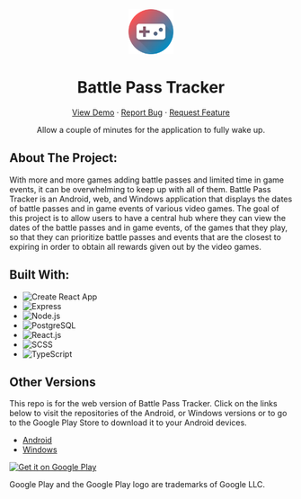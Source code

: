 <div align='center'>
  <img src='./images/logo.png' width='80' height='80'/>
  <h1 align="center">Battle Pass Tracker</h1>
  <a href="https://battlepasstracker.netlify.app/">View Demo</a>
  ·
  <a href="https://github.com/Jimmy-Du/battle-pass-tracker/issues">Report Bug</a>
  ·
  <a href="https://github.com/Jimmy-Du/battle-pass-tracker/issues">Request Feature</a>
</div>
<p align='center'>Allow a couple of minutes for the application to fully wake up.</p>

## About The Project:
With more and more games adding battle passes and limited time in game events, it can be overwhelming to keep up with all of them. Battle Pass Tracker is an Android, web, and Windows application that displays the dates of battle passes and in game events of various video games. The goal of this project is to allow users to have a central hub where they can view the dates of the battle passes and in game events, of the games that they play, so that they can prioritize battle passes and events that are the closest to expiring in order to obtain all rewards given out by the video games.

## Built With:
<ul>
  <li>
    <img src='https://img.shields.io/badge/Create React App-303846?style=for-the-badge&logo=CreateReactApp&logoColor=09D3AC' alt='Create React App'/>
  </li>
  <li>
    <img src='https://img.shields.io/badge/Express-eeeeee?style=for-the-badge&logo=Express&logoColor=000000' alt='Express'/>
  </li>
  <li>
    <img src='https://img.shields.io/badge/Node.js-FFFFFF?style=for-the-badge&logo=Node.js&logoColor=339933' alt='Node.js'/>
  </li>
  <li>
    <img src='https://img.shields.io/badge/PostgreSQL-4169E1?style=for-the-badge&logo=PostgreSQL&logoColor=FFFFFF' alt='PostgreSQL'/>
  </li>
  <li>
    <img src='https://img.shields.io/badge/React-20232A?style=for-the-badge&logo=react&logoColor=61DAFB' alt='React.js'/>
  </li>
  <li>
    <img src='https://img.shields.io/badge/SCSS-FFFFFF?style=for-the-badge&logo=SASS&logoColor=CC6699' alt='SCSS'/>
  </li>
  <li>
    <img src='https://img.shields.io/badge/typescript-3178C6?style=for-the-badge&logo=typescript&logoColor=white' alt='TypeScript'/>
  </li>
</ul>

## Other Versions
This repo is for the web version of Battle Pass Tracker. Click on the links below to visit the repositories of the Android, or Windows versions or to go to the Google Play Store to download it to your Android devices.
<ul>
  <li><a href='https://github.com/Jimmy-Du/battle-pass-tracker-android'>Android</a></li>
  <li><a href='https://github.com/Jimmy-Du/battle-pass-tracker-wpf'>Windows</a></li>
</ul>

<a href='https://play.google.com/store/apps/details?id=com.jdu.battlepasstracker&pcampaignid=pcampaignidMKT-Other-global-all-co-prtnr-py-PartBadge-Mar2515-1'>
  <img alt='Get it on Google Play' src='https://play.google.com/intl/en_us/badges/static/images/badges/en_badge_web_generic.png' width='200' height='100'/>
</a>

Google Play and the Google Play logo are trademarks of Google LLC.
